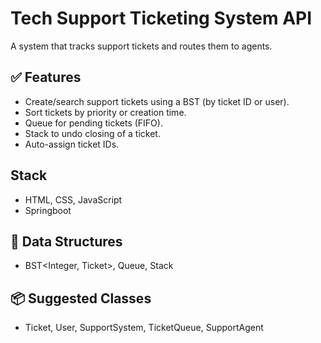 # Tech Support Ticketing System API
A system that tracks support tickets and routes them to agents.
## ✅ Features
- Create/search support tickets using a BST (by ticket ID or user).
- Sort tickets by priority or creation time.
- Queue for pending tickets (FIFO).
- Stack to undo closing of a ticket.
- Auto-assign ticket IDs.
## Stack
- HTML, CSS, JavaScript
- Springboot
## 💾 Data Structures
- BST<Integer, Ticket>, Queue<Ticket>, Stack<Ticket>
## 📦 Suggested Classes
- Ticket, User, SupportSystem, TicketQueue, SupportAgent
